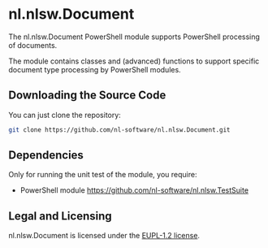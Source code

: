# nl.nlsw.Document

The nl.nlsw.Document PowerShell module supports PowerShell processing of documents.

The module contains classes and (advanced) functions to support specific document
type processing by PowerShell modules.

## Downloading the Source Code

You can just clone the repository:

```sh
git clone https://github.com/nl-software/nl.nlsw.Document.git
```

## Dependencies

Only for running the unit test of the module, you require:

- PowerShell module https://github.com/nl-software/nl.nlsw.TestSuite

## Legal and Licensing

nl.nlsw.Document is licensed under the [EUPL-1.2 license][].

[EUPL-1.2 license]: https://joinup.ec.europa.eu/collection/eupl/eupl-text-eupl-12